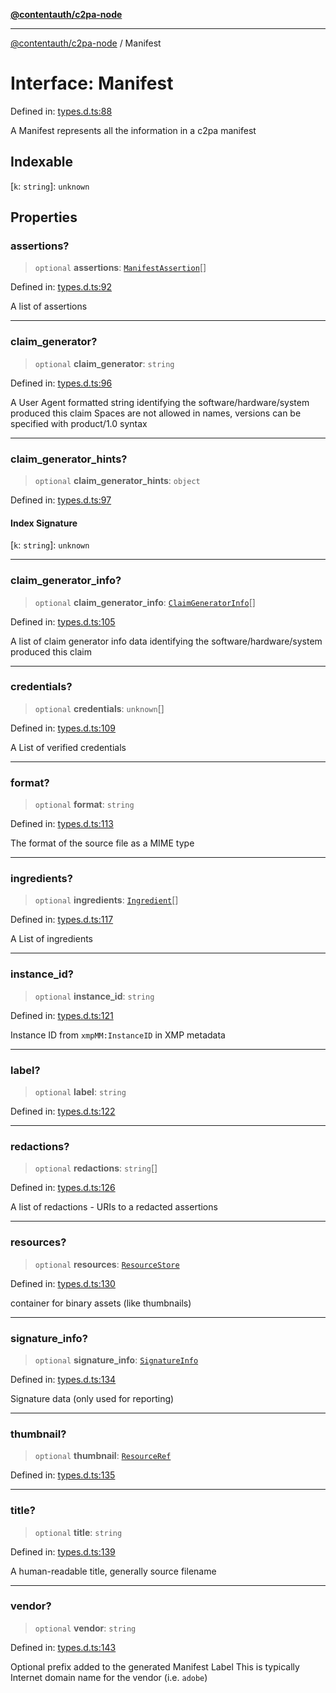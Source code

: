 [**@contentauth/c2pa-node**](../README.md)

***

[@contentauth/c2pa-node](../README.md) / Manifest

# Interface: Manifest

Defined in: [types.d.ts:88](https://github.com/contentauth/c2pa-node-v2/blob/92024140271b3589278f2b732abca2c4a33b231a/js-src/types.d.ts#L88)

A Manifest represents all the information in a c2pa manifest

## Indexable

\[`k`: `string`\]: `unknown`

## Properties

### assertions?

> `optional` **assertions**: [`ManifestAssertion`](ManifestAssertion.md)[]

Defined in: [types.d.ts:92](https://github.com/contentauth/c2pa-node-v2/blob/92024140271b3589278f2b732abca2c4a33b231a/js-src/types.d.ts#L92)

A list of assertions

***

### claim\_generator?

> `optional` **claim\_generator**: `string`

Defined in: [types.d.ts:96](https://github.com/contentauth/c2pa-node-v2/blob/92024140271b3589278f2b732abca2c4a33b231a/js-src/types.d.ts#L96)

A User Agent formatted string identifying the software/hardware/system produced this claim Spaces are not allowed in names, versions can be specified with product/1.0 syntax

***

### claim\_generator\_hints?

> `optional` **claim\_generator\_hints**: `object`

Defined in: [types.d.ts:97](https://github.com/contentauth/c2pa-node-v2/blob/92024140271b3589278f2b732abca2c4a33b231a/js-src/types.d.ts#L97)

#### Index Signature

\[`k`: `string`\]: `unknown`

***

### claim\_generator\_info?

> `optional` **claim\_generator\_info**: [`ClaimGeneratorInfo`](ClaimGeneratorInfo.md)[]

Defined in: [types.d.ts:105](https://github.com/contentauth/c2pa-node-v2/blob/92024140271b3589278f2b732abca2c4a33b231a/js-src/types.d.ts#L105)

A list of claim generator info data identifying the software/hardware/system produced this claim

***

### credentials?

> `optional` **credentials**: `unknown`[]

Defined in: [types.d.ts:109](https://github.com/contentauth/c2pa-node-v2/blob/92024140271b3589278f2b732abca2c4a33b231a/js-src/types.d.ts#L109)

A List of verified credentials

***

### format?

> `optional` **format**: `string`

Defined in: [types.d.ts:113](https://github.com/contentauth/c2pa-node-v2/blob/92024140271b3589278f2b732abca2c4a33b231a/js-src/types.d.ts#L113)

The format of the source file as a MIME type

***

### ingredients?

> `optional` **ingredients**: [`Ingredient`](Ingredient.md)[]

Defined in: [types.d.ts:117](https://github.com/contentauth/c2pa-node-v2/blob/92024140271b3589278f2b732abca2c4a33b231a/js-src/types.d.ts#L117)

A List of ingredients

***

### instance\_id?

> `optional` **instance\_id**: `string`

Defined in: [types.d.ts:121](https://github.com/contentauth/c2pa-node-v2/blob/92024140271b3589278f2b732abca2c4a33b231a/js-src/types.d.ts#L121)

Instance ID from `xmpMM:InstanceID` in XMP metadata

***

### label?

> `optional` **label**: `string`

Defined in: [types.d.ts:122](https://github.com/contentauth/c2pa-node-v2/blob/92024140271b3589278f2b732abca2c4a33b231a/js-src/types.d.ts#L122)

***

### redactions?

> `optional` **redactions**: `string`[]

Defined in: [types.d.ts:126](https://github.com/contentauth/c2pa-node-v2/blob/92024140271b3589278f2b732abca2c4a33b231a/js-src/types.d.ts#L126)

A list of redactions - URIs to a redacted assertions

***

### resources?

> `optional` **resources**: [`ResourceStore`](ResourceStore.md)

Defined in: [types.d.ts:130](https://github.com/contentauth/c2pa-node-v2/blob/92024140271b3589278f2b732abca2c4a33b231a/js-src/types.d.ts#L130)

container for binary assets (like thumbnails)

***

### signature\_info?

> `optional` **signature\_info**: [`SignatureInfo`](SignatureInfo.md)

Defined in: [types.d.ts:134](https://github.com/contentauth/c2pa-node-v2/blob/92024140271b3589278f2b732abca2c4a33b231a/js-src/types.d.ts#L134)

Signature data (only used for reporting)

***

### thumbnail?

> `optional` **thumbnail**: [`ResourceRef`](ResourceRef.md)

Defined in: [types.d.ts:135](https://github.com/contentauth/c2pa-node-v2/blob/92024140271b3589278f2b732abca2c4a33b231a/js-src/types.d.ts#L135)

***

### title?

> `optional` **title**: `string`

Defined in: [types.d.ts:139](https://github.com/contentauth/c2pa-node-v2/blob/92024140271b3589278f2b732abca2c4a33b231a/js-src/types.d.ts#L139)

A human-readable title, generally source filename

***

### vendor?

> `optional` **vendor**: `string`

Defined in: [types.d.ts:143](https://github.com/contentauth/c2pa-node-v2/blob/92024140271b3589278f2b732abca2c4a33b231a/js-src/types.d.ts#L143)

Optional prefix added to the generated Manifest Label This is typically Internet domain name for the vendor (i.e. `adobe`)
